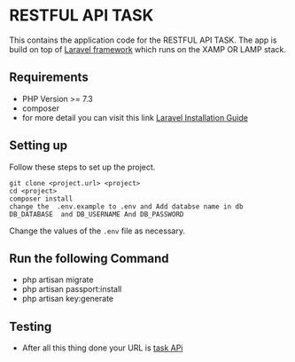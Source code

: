 # RESTFUL API TASK

This contains the application code for the RESTFUL API TASK. The app is build on top of [Laravel framework](http://laravel.com/docs) which runs on the XAMP OR LAMP stack.


## Requirements
* PHP Version >= 7.3
* composer 
* for more detail you can visit this link [Laravel Installation Guide](https://medium.com/@owthub/laravel-8-installation-guide-php-framework-de42e145765c)


## Setting up

Follow these steps to set up the project.

```
git clone <project.url> <project>
cd <project>
composer install
change the  .env.example to .env and Add databse name in db DB_DATABASE  and DB_USERNAME And DB_PASSWORD
```

Change the values of the `.env` file as necessary.

## Run the following Command

* php artisan migrate
* php artisan passport:install
* php artisan key:generate



## Testing

* After all this thing done your URL is  [task APi](http://localhost/task_api/public/)

